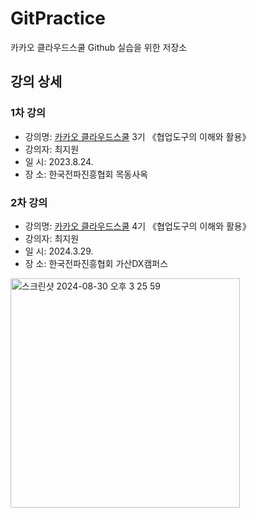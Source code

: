# GitPractice
카카오 클라우드스쿨 Github 실습을 위한 저장소

## 강의 상세 
### 1차 강의
- 강의명: [카카오 클라우드스쿨](http://kakaocloudschool.rapa.or.kr/ft/main.do) 3기 《협업도구의 이해와 활용》
- 강의자: 최지원
- 일 시: 2023.8.24.
- 장 소: 한국전파진흥협회 목동사옥

### 2차 강의
- 강의명: [카카오 클라우드스쿨](http://kakaocloudschool.rapa.or.kr/ft/main.do) 4기 《협업도구의 이해와 활용》
- 강의자: 최지원
- 일 시: 2024.3.29.
- 장 소: 한국전파진흥협회 가산DX캠퍼스

<img width="367" alt="스크린샷 2024-08-30 오후 3 25 59" src="https://github.com/user-attachments/assets/7f595cdc-1a48-4331-b77b-40dca803c61a">


   
